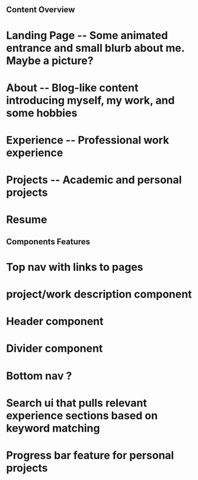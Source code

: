 ## Content Overview

# Landing Page -- Some animated entrance and small blurb about me.  Maybe a picture?
# About -- Blog-like content introducing myself, my work, and some hobbies
# Experience -- Professional work experience
# Projects -- Academic and personal projects
# Resume 

## Components Features

# Top nav with links to pages
# project/work description component
# Header component
# Divider component
# Bottom nav ?
# Search ui that pulls relevant experience sections based on keyword matching
# Progress bar feature for personal projects